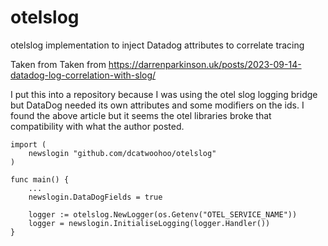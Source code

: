 # otelslog
otelslog implementation to inject Datadog attributes to correlate tracing

Taken from Taken from https://darrenparkinson.uk/posts/2023-09-14-datadog-log-correlation-with-slog/

I put this into a repository because I was using the otel slog logging bridge but DataDog needed its own attributes and some modifiers on the ids.  I found the above article but it seems the otel libraries broke that compatibility with what the author posted.

```
import (
    newslogin "github.com/dcatwoohoo/otelslog"
)

func main() {
    ...
    newslogin.DataDogFields = true

	logger := otelslog.NewLogger(os.Getenv("OTEL_SERVICE_NAME"))
	logger = newslogin.InitialiseLogging(logger.Handler())
}

```